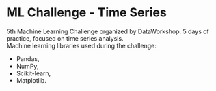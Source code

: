 # ML Challenge - Time Series
5th Machine Learning Challenge organized by DataWorkshop. 5 days of practice, focused on time series analysis.
<br>
Machine learning libraries used during the challenge:
* Pandas,
* NumPy,
* Scikit-learn,
* Matplotlib.

